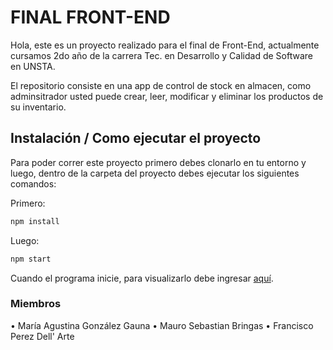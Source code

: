 # FINAL FRONT-END 

Hola, este es un proyecto realizado para el final de Front-End, actualmente cursamos 2do año de la carrera Tec. en Desarrollo y Calidad de Software en UNSTA.

El repositorio consiste en una app de control de stock en almacen, como adminsitrador usted puede crear, leer, modificar y eliminar los productos de su inventario.

## Instalación / Como ejecutar el proyecto

Para poder correr este proyecto primero debes clonarlo en tu entorno y luego, dentro de la carpeta del proyecto debes ejecutar los siguientes comandos: 

Primero:
```sh
npm install
```
Luego:
```sh
npm start
```

Cuando el programa inicie, para visualizarlo debe ingresar [aquí](http://localhost:3000/).


### Miembros

• María Agustina González Gauna
• Mauro Sebastian Bringas
• Francisco Perez Dell' Arte
